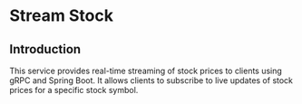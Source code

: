 # Stream Stock

## Introduction

This service provides real-time streaming of stock prices to clients using gRPC and Spring Boot. It allows clients to subscribe to live updates of stock prices for a specific stock symbol.
